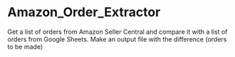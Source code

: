 # Amazon_Order_Extractor

Get a list of orders from Amazon Seller Central and compare it with a list of orders from Google Sheets.
Make an output file with the difference (orders to be made)
